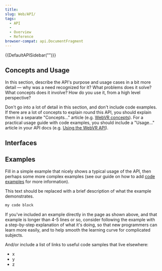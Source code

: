 ```yaml
---
title: 
slug: Web/API/
tags:
  - API
  - 
  - Overview
  - Reference
browser-compat: api.DocumentFragment
---
```

{{DefaultAPISidebar("")}}



## Concepts and Usage

In this section, describe the API's purpose and usage cases in a bit more detail — why was a need recognized for it? What problems does it solve? What concepts does it involve? How do you use it, from a high level perspective?

Don't go into a lot of detail in this section, and don't include code examples. If there are a lot of concepts to explain round this API, you should explain them in a separate "Concepts..." article (e.g. [WebVR concepts](https://developer.mozilla.org/en-US/docs/Web/API/WebVR_API/Concepts)). For a practical usage guide with code examples, you should include a "Usage..." article in your API docs (e.g. [Using the WebVR API](/en-US/docs/Web/API/WebVR_API/Using_the_WebVR_API)).

##  Interfaces



## Examples

Fill in a simple example that nicely shows a typical usage of the API, then perhaps some more complex examples (see our guide on how to add [code examples](/en-US/docs/MDN/Contribute/Structures/Code_examples) for more information).

This text should be replaced with a brief description of what the example demonstrates.

```js
my code block
```

If you've included an example directly in the page as shown above, and that example is longer than 4-5 lines or so, consider following the example with a step-by-step explanation of what it's doing, so that new programmers can learn more easily, and to help smooth the learning curve for complicated subjects.

And/or include a list of links to useful code samples that live elsewhere:

*   x
*   y
*   z


